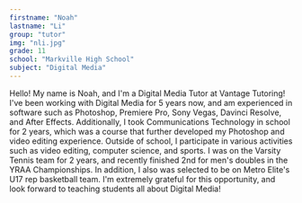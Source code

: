 ```yaml
---
firstname: "Noah"
lastname: "Li"
group: "tutor"
img: "nli.jpg"
grade: 11
school: "Markville High School"
subject: "Digital Media"
---
```


Hello! My name is Noah, and I'm a Digital Media Tutor at Vantage Tutoring! I've been working with Digital Media for 5 years now, and am experienced in software such as Photoshop, Premiere Pro, Sony Vegas, Davinci Resolve, and After Effects. Additionally, I took Communications Technology in school for 2 years, which was a course that further developed my Photoshop and video editing experience. Outside of school, I participate in various activities such as video editing, computer science, and sports. I was on the Varsity Tennis team for 2 years, and recently finished 2nd for men's doubles in the YRAA Championships. In addition, I also was selected to be on Metro Elite's U17 rep basketball team. I'm extremely grateful for this opportunity, and look forward to teaching students all about Digital Media!